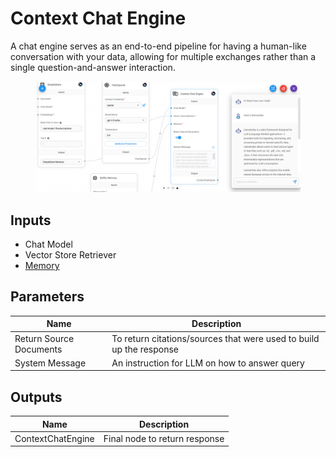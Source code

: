 # Context Chat Engine

A chat engine serves as an end-to-end pipeline for having a human-like conversation with your data, allowing for multiple exchanges rather than a single question-and-answer interaction.

<figure><img src="../../../.gitbook/assets/image (3) (1).png" alt=""><figcaption></figcaption></figure>

## Inputs

* Chat Model
* Vector Store Retriever
* [Memory](../../langchain/memory/)

## Parameters

| Name                    | Description                                                         |
| ----------------------- | ------------------------------------------------------------------- |
| Return Source Documents | To return citations/sources that were used to build up the response |
| System Message          | An instruction for LLM on how to answer query                       |

## Outputs

| Name              | Description                   |
| ----------------- | ----------------------------- |
| ContextChatEngine | Final node to return response |
